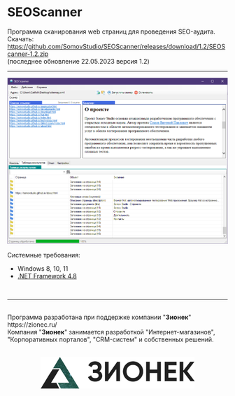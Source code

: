 # SEOScanner
Программа сканирования web страниц для проведения SEO-аудита.
<br>
Скачать: https://github.com/SomovStudio/SEOScanner/releases/download/1.2/SEOScanner-1.2.zip
<br>
(последнее обновление 22.05.2023 версия 1.2)

<hr>

<p align="center">
  <img src="https://github.com/SomovStudio/SEOScanner/blob/main/SEOScanner/image/SeoScanner.png">
</p>

Системные требования: 
<br>
<ul>
	<li>Windows 8, 10, 11</li>
	<li><a href="https://dotnet.microsoft.com/download/dotnet-framework" target="_blank">.NET Framework 4.8</a></li>
</ul>
<br>
<hr>
<br>Программа разработана при поддержке компании "<b>Зионек</b>" https://zionec.ru/
<br>Компания "<b>Зионек</b>" занимается разработкой "Интернет-магазинов", "Корпоративных порталов", "CRM-систем" и собственных решений.
<br><br>
<p align="center">
  <img src="https://github.com/SomovStudio/Hat/blob/main/Img/partners/companyzionec.png">
</p>

